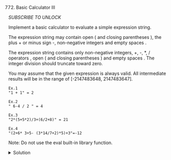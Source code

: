 772. Basic Calculator III

*SUBSCRIBE TO UNLOCK*

Implement a basic calculator to evaluate a simple expression string.

The expression string may contain open ( and closing parentheses ), the plus + or minus sign -, non-negative integers and empty spaces .

The expression string contains only non-negative integers, +, -, *, / operators , open ( and closing parentheses ) and empty spaces . The integer division should truncate toward zero.

You may assume that the given expression is always valid. All intermediate results will be in the range of [-2147483648, 2147483647].

```
Ex.1
"1 + 1" = 2

Ex.2
" 6-4 / 2 " = 4

Ex.3
"2*(5+5*2)/3+(6/2+8)" = 21

Ex.4
"(2+6* 3+5- (3*14/7+2)*5)+3"=-12
```

Note: Do not use the eval built-in library function.

<details>
<summary>Solution</summary>

[labuladong Explanation](https://labuladong.github.io/algo/4/33/127/)
[HuifengGuan](https://labuladong.github.io/algo/4/33/127/)
</details>